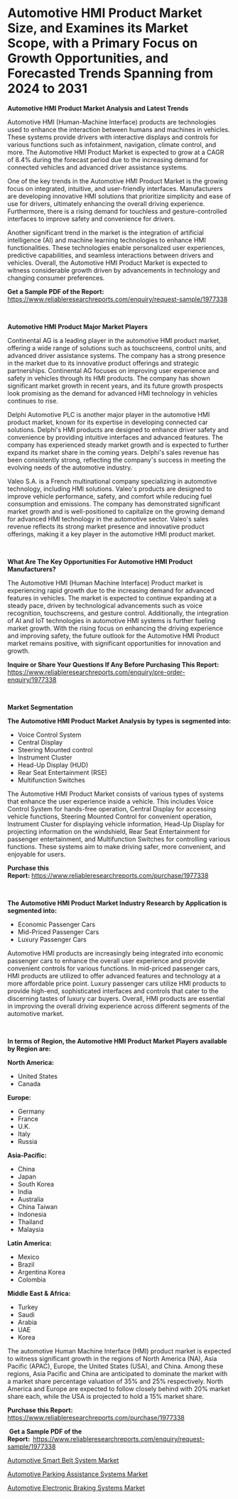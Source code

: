 <p><h1>Automotive HMI Product Market Size, and Examines its Market Scope, with a Primary Focus on Growth Opportunities, and Forecasted Trends Spanning from 2024 to 2031</h1></p><p><strong>Automotive HMI Product Market Analysis and Latest Trends</strong></p>
<p><p>Automotive HMI (Human-Machine Interface) products are technologies used to enhance the interaction between humans and machines in vehicles. These systems provide drivers with interactive displays and controls for various functions such as infotainment, navigation, climate control, and more. The Automotive HMI Product Market is expected to grow at a CAGR of 8.4% during the forecast period due to the increasing demand for connected vehicles and advanced driver assistance systems.</p><p>One of the key trends in the Automotive HMI Product Market is the growing focus on integrated, intuitive, and user-friendly interfaces. Manufacturers are developing innovative HMI solutions that prioritize simplicity and ease of use for drivers, ultimately enhancing the overall driving experience. Furthermore, there is a rising demand for touchless and gesture-controlled interfaces to improve safety and convenience for drivers.</p><p>Another significant trend in the market is the integration of artificial intelligence (AI) and machine learning technologies to enhance HMI functionalities. These technologies enable personalized user experiences, predictive capabilities, and seamless interactions between drivers and vehicles. Overall, the Automotive HMI Product Market is expected to witness considerable growth driven by advancements in technology and changing consumer preferences.</p></p>
<p><strong>Get a Sample PDF of the Report:&nbsp;</strong> <a href="https://www.reliableresearchreports.com/enquiry/request-sample/1977338">https://www.reliableresearchreports.com/enquiry/request-sample/1977338</a></p>
<p>&nbsp;</p>
<p><strong>Automotive HMI Product Major Market Players</strong></p>
<p><p>Continental AG is a leading player in the automotive HMI product market, offering a wide range of solutions such as touchscreens, control units, and advanced driver assistance systems. The company has a strong presence in the market due to its innovative product offerings and strategic partnerships. Continental AG focuses on improving user experience and safety in vehicles through its HMI products. The company has shown significant market growth in recent years, and its future growth prospects look promising as the demand for advanced HMI technology in vehicles continues to rise.</p><p>Delphi Automotive PLC is another major player in the automotive HMI product market, known for its expertise in developing connected car solutions. Delphi's HMI products are designed to enhance driver safety and convenience by providing intuitive interfaces and advanced features. The company has experienced steady market growth and is expected to further expand its market share in the coming years. Delphi's sales revenue has been consistently strong, reflecting the company's success in meeting the evolving needs of the automotive industry.</p><p>Valeo S.A. is a French multinational company specializing in automotive technology, including HMI solutions. Valeo's products are designed to improve vehicle performance, safety, and comfort while reducing fuel consumption and emissions. The company has demonstrated significant market growth and is well-positioned to capitalize on the growing demand for advanced HMI technology in the automotive sector. Valeo's sales revenue reflects its strong market presence and innovative product offerings, making it a key player in the automotive HMI product market.</p></p>
<p>&nbsp;</p>
<p><strong>What Are The Key Opportunities For Automotive HMI Product Manufacturers?</strong></p>
<p><p>The Automotive HMI (Human Machine Interface) Product market is experiencing rapid growth due to the increasing demand for advanced features in vehicles. The market is expected to continue expanding at a steady pace, driven by technological advancements such as voice recognition, touchscreens, and gesture control. Additionally, the integration of AI and IoT technologies in automotive HMI systems is further fueling market growth. With the rising focus on enhancing the driving experience and improving safety, the future outlook for the Automotive HMI Product market remains positive, with significant opportunities for innovation and growth.</p></p>
<p><strong>Inquire or Share Your Questions If Any Before Purchasing This Report:</strong> <a href="https://www.reliableresearchreports.com/enquiry/pre-order-enquiry/1977338">https://www.reliableresearchreports.com/enquiry/pre-order-enquiry/1977338</a></p>
<p>&nbsp;</p>
<p><strong>Market Segmentation</strong></p>
<p><strong>The Automotive HMI Product Market Analysis by types is segmented into:</strong></p>
<p><ul><li>Voice Control System</li><li>Central Display</li><li>Steering Mounted control</li><li>Instrument Cluster</li><li>Head-Up Display (HUD)</li><li>Rear Seat Entertainment (RSE)</li><li>Multifunction Switches</li></ul></p>
<p><p>The Automotive HMI Product Market consists of various types of systems that enhance the user experience inside a vehicle. This includes Voice Control System for hands-free operation, Central Display for accessing vehicle functions, Steering Mounted Control for convenient operation, Instrument Cluster for displaying vehicle information, Head-Up Display for projecting information on the windshield, Rear Seat Entertainment for passenger entertainment, and Multifunction Switches for controlling various functions. These systems aim to make driving safer, more convenient, and enjoyable for users.</p></p>
<p><strong>Purchase this Report:&nbsp;</strong><a href="https://www.reliableresearchreports.com/purchase/1977338">https://www.reliableresearchreports.com/purchase/1977338</a></p>
<p>&nbsp;</p>
<p><strong>The Automotive HMI Product Market Industry Research by Application is segmented into:</strong></p>
<p><ul><li>Economic Passenger Cars</li><li>Mid-Priced Passenger Cars</li><li>Luxury Passenger Cars</li></ul></p>
<p><p>Automotive HMI products are increasingly being integrated into economic passenger cars to enhance the overall user experience and provide convenient controls for various functions. In mid-priced passenger cars, HMI products are utilized to offer advanced features and technology at a more affordable price point. Luxury passenger cars utilize HMI products to provide high-end, sophisticated interfaces and controls that cater to the discerning tastes of luxury car buyers. Overall, HMI products are essential in improving the overall driving experience across different segments of the automotive market.</p></p>
<p>&nbsp;</p>
<p><strong>In terms of Region, the Automotive HMI Product Market Players available by Region are:</strong></p>
<p>
    <p> <strong> North America: </strong>
        <ul>
            <li>United States</li>
            <li>Canada</li>
        </ul>
        </p> 
    <p> <strong> Europe: </strong>
        <ul>
            <li>Germany</li>
            <li>France</li>
            <li>U.K.</li>
            <li>Italy</li>
            <li>Russia</li>
        </ul>
        </p> 
    <p> <strong> Asia-Pacific: </strong>
        <ul>
            <li>China</li>
            <li>Japan</li>
            <li>South Korea</li>
            <li>India</li>
            <li>Australia</li>
            <li>China Taiwan</li>
            <li>Indonesia</li>
            <li>Thailand</li>
            <li>Malaysia</li>
        </ul>
        </p> 
    <p> <strong> Latin America: </strong>
        <ul>
            <li>Mexico</li>
            <li>Brazil</li>
            <li>Argentina Korea</li>
            <li>Colombia</li>
        </ul>
        </p> 
    <p> <strong> Middle East & Africa: </strong>
        <ul>
            <li>Turkey</li>
            <li>Saudi</li>
            <li>Arabia</li>
            <li>UAE</li>
            <li>Korea</li>
        </ul>
    </p>
    </p>
<p><p>The automotive Human Machine Interface (HMI) product market is expected to witness significant growth in the regions of North America (NA), Asia Pacific (APAC), Europe, the United States (USA), and China. Among these regions, Asia Pacific and China are anticipated to dominate the market with a market share percentage valuation of 35% and 25% respectively. North America and Europe are expected to follow closely behind with 20% market share each, while the USA is projected to hold a 15% market share.</p></p>
<p><strong>Purchase this Report: </strong><a href="https://www.reliableresearchreports.com/purchase/1977338">https://www.reliableresearchreports.com/purchase/1977338</a></p>
<p>&nbsp;<strong>Get a Sample PDF of the Report:&nbsp;&nbsp;</strong><a href="https://www.reliableresearchreports.com/enquiry/request-sample/1977338">https://www.reliableresearchreports.com/enquiry/request-sample/1977338</a></p>
<p><strong></strong></p>
<p><p><a href="https://github.com/Hazelklievgspy6vdcsmu106w/Market-Research-Report-List-1/blob/main/automotive-smart-belt-system-market.md">Automotive Smart Belt System Market</a></p><p><a href="https://github.com/lubmix/Market-Research-Report-List-1/blob/main/automotive-parking-assistance-systems-market.md">Automotive Parking Assistance Systems Market</a></p><p><a href="https://github.com/joannagoyvaerts/Market-Research-Report-List-1/blob/main/automotive-electronic-braking-systems-market.md">Automotive Electronic Braking Systems Market</a></p></p>